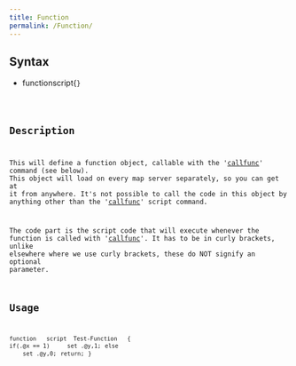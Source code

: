 ```yaml
---
title: Function
permalink: /Function/
---
```


Syntax
------

-   function<tab>script<tab><function name><tab>{<code>}

Description
-----------

This will define a function object, callable with the '[callfunc](/callfunc "wikilink")' command (see below). This object will load on every map server separately, so you can get at it from anywhere. It's not possible to call the code in this object by anything other than the '[callfunc](/callfunc "wikilink")' script command.

The code part is the script code that will execute whenever the function is called with '[callfunc](/callfunc "wikilink")'. It has to be in curly brackets, unlike elsewhere where we use curly brackets, these do NOT signify an optional parameter.

Usage
-----

`function   script  Test-Function   {`
`if(.@x == 1)`
`    set .@y,1;`
`else`
`    set .@y,0;`
`return;`
`}`